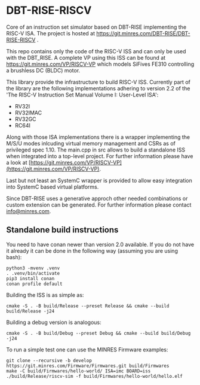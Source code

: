 # DBT-RISE-RISCV
Core of an instruction set simulator based on DBT-RISE implementing the RISC-V ISA. The project is hosted at https://git.minres.com/DBT-RISE/DBT-RISE-RISCV .

This repo contains only the code of the RISC-V ISS and can only be used with the DBT_RISE. A complete VP using this ISS can be found at https://git.minres.com/VP/RISCV-VP which models SiFives FE310 controlling a brushless DC (BLDC) motor.

This library provide the infrastructure to build RISC-V ISS. Currently part of the library are the following implementations adhering to version 2.2 of the 'The RISC-V Instruction Set Manual Volume I: User-Level ISA':

* RV32I
* RV32IMAC
* RV32GC
* RC64I
  
Along with those ISA implementations there is a wrapper implementing the M/S/U modes inlcuding virtual memory management and CSRs as of privileged spec 1.10. The main.cpp in src allows to build a standalone ISS when integrated into a top-level project. For further information please have a look at [https://git.minres.com/VP/RISCV-VP](https://git.minres.com/VP/RISCV-VP).

Last but not least an SystemC wrapper is provided to allow easy integration into SystemC based virtual platforms.

Since DBT-RISE uses a generative approch other needed combinations or custom extension can be generated. For further information please contact [info@minres.com](mailto:info@minres.com).

## Standalone build instructions

You need to have conan newer than version 2.0 available.
If you do not have it already it can be done in the following way (assuming you are using bash):

```
python3 -mvenv .venv
. .venv/bin/activate
pip3 install conan
conan profile default
```

Building the ISS is as simple as:

```
cmake -S . -B build/Release --preset Release && cmake --build build/Release -j24
```

Building a debug version is analogous:

```
cmake -S . -B build/Debug --preset Debug && cmake --build build/Debug -j24
```

To run a simple test one can use the MINRES Firmware examples:

```
git clone --recursive -b develop https://git.minres.com/Firmware/Firmwares.git build/Firmwares
make -C build/Firmwares/hello-world/ ISA=imc BOARD=iss
./build/Release/riscv-sim -f build/Firmwares/hello-world/hello.elf
```
